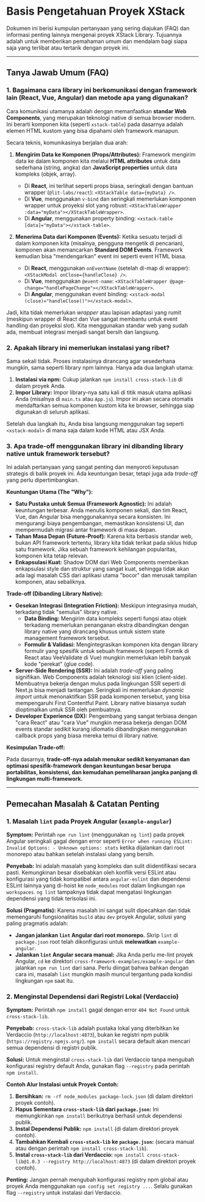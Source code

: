 # Basis Pengetahuan Proyek XStack

Dokumen ini berisi kumpulan pertanyaan yang sering diajukan (FAQ) dan informasi penting lainnya mengenai proyek XStack Library. Tujuannya adalah untuk memberikan pemahaman umum dan mendalam bagi siapa saja yang terlibat atau tertarik dengan proyek ini.

---

## Tanya Jawab Umum (FAQ)

### 1. Bagaimana cara library ini berkomunikasi dengan framework lain (React, Vue, Angular) dan metode apa yang digunakan?

Cara komunikasi utamanya adalah dengan memanfaatkan **standar Web Components**, yang merupakan teknologi native di semua browser modern. Ini berarti komponen kita (seperti `xstack-table`) pada dasarnya adalah elemen HTML kustom yang bisa dipahami oleh framework manapun.

Secara teknis, komunikasinya berjalan dua arah:

1. **Mengirim Data ke Komponen (Props/Attributes):** Framework mengirim data ke dalam komponen kita melalui **HTML attributes** untuk data sederhana (string, angka) dan **JavaScript properties** untuk data kompleks (objek, array).
    * Di **React**, ini terlihat seperti props biasa, seringkali dengan bantuan wrapper (`@lit-labs/react`): `<XStackTable data={myData} />`.
    * Di **Vue**, menggunakan `v-bind` dan seringkali memerlukan komponen wrapper untuk proyeksi slot yang robust: `<XStackTableWrapper :data="myData"></XStackTableWrapper>`.
    * Di **Angular**, menggunakan property binding: `<xstack-table [data]="myData"></xstack-table>`.

2. **Menerima Data dari Komponen (Events):** Ketika sesuatu terjadi di dalam komponen kita (misalnya, pengguna mengetik di pencarian), komponen akan memancarkan **Standard DOM Events**. Framework kemudian bisa "mendengarkan" event ini seperti event HTML biasa.
    * Di **React**, menggunakan `onEventName` (setelah di-map di wrapper): `<XStackModal onClose={handleClose} />`.
    * Di **Vue**, menggunakan `@event-name`: `<XStackTableWrapper @page-change="handlePageChange"></XStackTableWrapper>`.
    * Di **Angular**, menggunakan event binding: `<xstack-modal (close)="handleClose()"></xstack-modal>`.

Jadi, kita tidak memerlukan *wrapper* atau lapisan adaptasi yang rumit (meskipun wrapper di React dan Vue sangat membantu untuk event handling dan proyeksi slot). Kita menggunakan standar web yang sudah ada, membuat integrasi menjadi sangat bersih dan langsung.

### 2. Apakah library ini memerlukan instalasi yang ribet?

Sama sekali tidak. Proses instalasinya dirancang agar sesederhana mungkin, sama seperti library npm lainnya. Hanya ada dua langkah utama:

1. **Instalasi via npm:** Cukup jalankan `npm install cross-stack-lib` di dalam proyek Anda.
2. **Impor Library:** Impor library-nya satu kali di titik masuk utama aplikasi Anda (misalnya di `main.ts` atau `App.js`). Impor ini akan secara otomatis mendaftarkan semua komponen kustom kita ke browser, sehingga siap digunakan di seluruh aplikasi.

Setelah dua langkah itu, Anda bisa langsung menggunakan tag seperti `<xstack-modal>` di mana saja dalam kode HTML atau JSX Anda.

### 3. Apa trade-off menggunakan library ini dibanding library native untuk framework tersebut?

Ini adalah pertanyaan yang sangat penting dan menyoroti keputusan strategis di balik proyek ini. Ada keuntungan besar, tetapi juga ada *trade-off* yang perlu dipertimbangkan.

**Keuntungan Utama (The "Why"):**

* **Satu Pustaka untuk Semua (Framework Agnostic):** Ini adalah keuntungan terbesar. Anda menulis komponen sekali, dan tim React, Vue, dan Angular bisa menggunakannya secara konsisten. Ini mengurangi biaya pengembangan, memastikan konsistensi UI, dan mempermudah migrasi antar framework di masa depan.
* **Tahan Masa Depan (Future-Proof):** Karena kita berbasis standar web, bukan API framework tertentu, library kita tidak terikat pada siklus hidup satu framework. Jika sebuah framework kehilangan popularitas, komponen kita tetap relevan.
* **Enkapsulasi Kuat:** Shadow DOM dari Web Components memberikan enkapsulasi style dan struktur yang sangat kuat, sehingga tidak akan ada lagi masalah CSS dari aplikasi utama "bocor" dan merusak tampilan komponen, atau sebaliknya.

**Trade-off (Dibanding Library Native):**

* **Gesekan Integrasi (Integration Friction):** Meskipun integrasinya mudah, terkadang tidak "semulus" library native.
  * **Data Binding:** Mengirim data kompleks seperti fungsi atau objek terkadang memerlukan penanganan ekstra dibandingkan dengan library native yang dirancang khusus untuk sistem state management framework tersebut.
  * **Formulir & Validasi:** Mengintegrasikan komponen kita dengan library formulir yang spesifik untuk sebuah framework (seperti Formik di React atau VeeValidate di Vue) mungkin memerlukan lebih banyak kode "perekat" (glue code).
* **Server-Side Rendering (SSR):** Ini adalah *trade-off* yang paling signifikan. Web Components adalah teknologi sisi klien (client-side). Membuatnya bekerja dengan mulus pada lingkungan SSR seperti di Next.js bisa menjadi tantangan. Seringkali ini memerlukan *dynamic import* untuk menonaktifkan SSR pada komponen tersebut, yang bisa mempengaruhi First Contentful Paint. Library native biasanya sudah dioptimalkan untuk SSR oleh pembuatnya.
* **Developer Experience (DX):** Pengembang yang sangat terbiasa dengan "cara React" atau "cara Vue" mungkin merasa bekerja dengan DOM events standar sedikit kurang idiomatis dibandingkan menggunakan callback props yang biasa mereka temui di library native.

**Kesimpulan Trade-off:**

Pada dasarnya, **trade-off-nya adalah menukar sedikit kenyamanan dan optimasi spesifik-framework dengan keuntungan besar berupa portabilitas, konsistensi, dan kemudahan pemeliharaan jangka panjang di lingkungan multi-framework.**

---

## Pemecahan Masalah & Catatan Penting

### 1. Masalah `lint` pada Proyek Angular (`example-angular`)

**Symptom:** Perintah `npm run lint` (menggunakan `ng lint`) pada proyek Angular seringkali gagal dengan error seperti `Error when running ESLint: Invalid Options: - Unknown options: stats` ketika dijalankan dari root monorepo atau bahkan setelah instalasi ulang yang bersih.

**Penyebab:** Ini adalah masalah yang kompleks dan sulit diidentifikasi secara pasti. Kemungkinan besar disebabkan oleh konflik versi ESLint atau konfigurasi yang tidak kompatibel antara `angular-eslint` dan dependensi ESLint lainnya yang di-hoist ke `node_modules` root dalam lingkungan `npm workspaces`. `ng lint` tampaknya tidak dapat mengatasi lingkungan dependensi yang tidak terisolasi ini.

**Solusi (Pragmatis):**
Karena masalah ini sangat sulit dipecahkan dan tidak memengaruhi fungsionalitas `build` atau `dev` proyek Angular, solusi yang paling pragmatis adalah:

* **Jangan jalankan `lint` Angular dari root monorepo.** Skrip `lint` di `package.json` root telah dikonfigurasi untuk **melewatkan** `example-angular`.
* **Jalankan `lint` Angular secara manual:** Jika Anda perlu me-lint proyek Angular, `cd` ke direktori `cross-framework-examples/example-angular` dan jalankan `npm run lint` dari sana. Perlu diingat bahwa bahkan dengan cara ini, masalah `lint` mungkin masih muncul tergantung pada kondisi lingkungan `npm` saat itu.

### 2. Menginstal Dependensi dari Registri Lokal (Verdaccio)

**Symptom:** Perintah `npm install` gagal dengan error `404 Not Found` untuk `cross-stack-lib`.

**Penyebab:** `cross-stack-lib` adalah pustaka lokal yang diterbitkan ke Verdaccio (`http://localhost:4873`), bukan ke registri npm publik (`https://registry.npmjs.org/`). `npm install` secara default akan mencari semua dependensi di registri publik.

**Solusi:** Untuk menginstal `cross-stack-lib` dari Verdaccio tanpa mengubah konfigurasi registry default Anda, gunakan flag `--registry` pada perintah `npm install`.

**Contoh Alur Instalasi untuk Proyek Contoh:**

1. **Bersihkan:** `rm -rf node_modules package-lock.json` (di dalam direktori proyek contoh).
2. **Hapus Sementara `cross-stack-lib` dari `package.json`:** Ini memungkinkan `npm install` berikutnya berhasil untuk dependensi publik.
3. **Instal Dependensi Publik:** `npm install` (di dalam direktori proyek contoh).
4. **Tambahkan Kembali `cross-stack-lib` ke `package.json`:** (secara manual atau dengan perintah `npm install cross-stack-lib`).
5. **Instal `cross-stack-lib` dari Verdaccio:** `npm install cross-stack-lib@1.0.3 --registry http://localhost:4873` (di dalam direktori proyek contoh).

**Penting:** Jangan pernah mengubah konfigurasi registry npm global atau proyek Anda menggunakan `npm config set registry ...`. Selalu gunakan flag `--registry` untuk instalasi dari Verdaccio.
